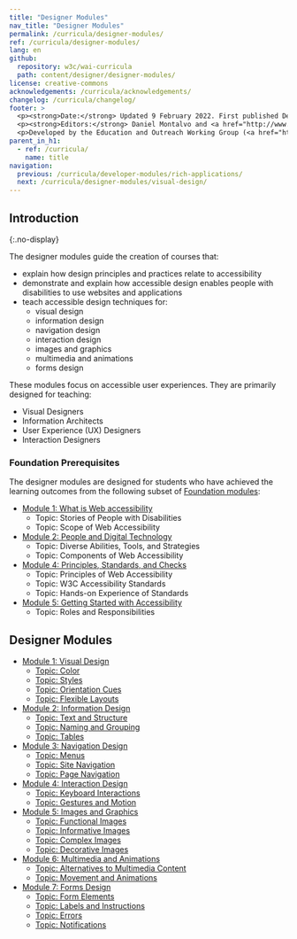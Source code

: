 ```yaml
---
title: "Designer Modules"
nav_title: "Designer Modules"
permalink: /curricula/designer-modules/
ref: /curricula/designer-modules/
lang: en
github:
  repository: w3c/wai-curricula
  path: content/designer/designer-modules/
license: creative-commons
acknowledgements: /curricula/acknowledgements/
changelog: /curricula/changelog/
footer: >
  <p><strong>Date:</strong> Updated 9 February 2022. First published December 2019.</p>
  <p><strong>Editors:</strong> Daniel Montalvo and <a href="http://www.w3.org/People/shadi/">Shadi Abou-Zahra</a>. Contributors: <a href="https://www.w3.org/WAI/EO/EOWG-members">EOWG Participants</a>. ACKNOWLEDGEMENTS lists contributors and credits.</p>
  <p>Developed by the Education and Outreach Working Group (<a href="http://www.w3.org/WAI/EO/">EOWG</a>). Developed with support from the <a href="https://www.w3.org/WAI/about/projects/wai-guide/">WAI-Guide Project</a> funded by the European Commission (EC) under the Horizon 2020 program (Grant Agreement 822245).</p>
parent_in_h1:
  - ref: /curricula/
    name: title
navigation:
  previous: /curricula/developer-modules/rich-applications/
  next: /curricula/designer-modules/visual-design/
---
```


## Introduction
{:.no-display}

The designer modules guide the creation of courses that:

* explain how design principles and practices relate to accessibility
* demonstrate and explain how accessible design enables people with disabilities to use websites and applications
* teach accessible design techniques for:
  * visual design
  * information design
  * navigation design
  * interaction design
  * images and graphics
  * multimedia and animations
  * forms design

These modules focus on accessible user experiences. They are primarily designed for teaching:

* Visual Designers
* Information Architects
* User Experience (UX) Designers
* Interaction Designers

### Foundation Prerequisites

The designer modules are designed for students who have achieved the learning outcomes from the following subset of [Foundation modules](/curricula/foundation-modules/):

* [Module 1: What is Web accessibility](/curricula/foundation-modules/what-is-web-accessibility/)
  * Topic: Stories of People with Disabilities
  * Topic: Scope of Web Accessibility
* [Module 2: People and Digital Technology](/curricula/foundation-modules/people-and-digital-technology/)
  * Topic: Diverse Abilities, Tools, and Strategies
  * Topic: Components of Web Accessibility
* [Module 4: Principles, Standards, and Checks](/curricula/foundation-modules/principles-standards-and-checks/)
  * Topic: Principles of Web Accessibility
  * Topic: W3C Accessibility Standards
  * Topic: Hands-on Experience of Standards
* [Module 5: Getting Started with Accessibility](/curricula/foundation-modules/getting-started-with-accessibility/)
  * Topic: Roles and Responsibilities

## Designer Modules

-   [Module 1: Visual Design](/curricula/designer-modules/visual-design)
    -   [Topic: Color](/curricula/designer-modules/visual-design/#topic-color)
    -   [Topic: Styles](/curricula/designer-modules/visual-design/#topic-styles)
    -   [Topic: Orientation Cues](/curricula/designer-modules/visual-design/#topic-orientation-cues)
    -   [Topic: Flexible Layouts](/curricula/designer-modules/visual-design/#topic-flexible-layouts)
-   [Module 2: Information Design](/curricula/designer-modules/information-design/)
    -   [Topic: Text and Structure](/curricula/designer-modules/information-design/#topic-text-and-structure)
    -   [Topic: Naming and Grouping](/curricula/designer-modules/information-design/#topic-naming-and-grouping)
    -   [Topic: Tables](/curricula/designer-modules/information-design/#topic-tables)
-   [Module 3: Navigation Design](/curricula/designer-modules/navigation-design/)
    -   [Topic: Menus](/curricula/designer-modules/navigation-design/#topic-menus)
    -   [Topic: Site Navigation](/curricula/designer-modules/navigation-design/#topic-site-navigation)
    -   [Topic: Page Navigation](/curricula/designer-modules/navigation-design/#topic-page-navigation)
-   [Module 4: Interaction Design](/curricula/designer-modules/interaction-design/)
    -   [Topic: Keyboard Interactions](/curricula/designer-modules/interaction-design/#topic-keyboard-interactions)
    -   [Topic: Gestures and Motion](/curricula/designer-modules/interaction-design/#topic-gestures-and-motion)
-   [Module 5: Images and Graphics](/curricula/designer-modules/images-and-graphics/)
    -   [Topic: Functional Images](/curricula/designer-modules/images-and-graphics/#topic-functional-images)
    -   [Topic: Informative Images](/curricula/designer-modules/images-and-graphics/#topic-informative-images)
    -   [Topic: Complex Images](/curricula/designer-modules/images-and-graphics/#topic-complex-images)
    -   [Topic: Decorative Images](/curricula/designer-modules/images-and-graphics/#topic-decorative-images)
-   [Module 6: Multimedia and Animations](/curricula/designer-modules/multimedia-and-animations/)
    -   [Topic: Alternatives to Multimedia Content](/curricula/designer-modules/multimedia-and-animations/#topic-alternatives-to-multimedia-content)
    -   [Topic: Movement and Animations](/curricula/designer-modules/multimedia-and-animations/#topic-movement-and-animations)
-   [Module 7: Forms Design](/curricula/designer-modules/forms-design/)
    -   [Topic: Form Elements](/curricula/designer-modules/forms-design/#topic-form-elements)
    -   [Topic: Labels and Instructions](/curricula/designer-modules/forms-design/#topic-labels-and-instructions)
    -   [Topic: Errors](/curricula/designer-modules/forms-design/#topic-errors)
    -   [Topic: Notifications](/curricula/designer-modules/forms-design/#topic-notifications)
